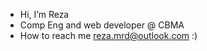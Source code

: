 -  Hi, I’m Reza
-  Comp Eng and web developer @ CBMA
-  How to reach me reza.mrd@outlook.com :)
<!---
rezamrd/rezamrd is a ✨ special ✨ repository because its `README.md` (this file) appears on your GitHub profile.
You can click the Preview link to take a look at your changes.
--->
